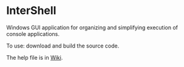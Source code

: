 # InterShell

Windows GUI application for organizing and simplifying execution of console applications.

To use: download and build the source code.

The help file is in [Wiki](https://github.com/mikesoloviev/intershell/wiki).
